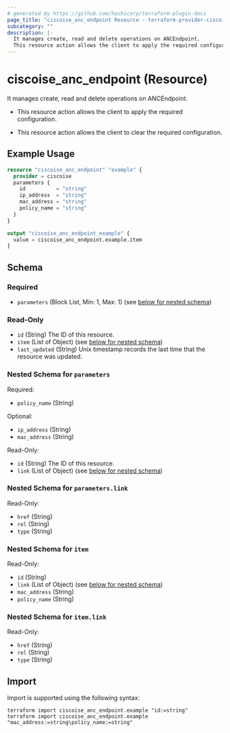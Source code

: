 ```yaml
---
# generated by https://github.com/hashicorp/terraform-plugin-docs
page_title: "ciscoise_anc_endpoint Resource - terraform-provider-ciscoise"
subcategory: ""
description: |-
  It manages create, read and delete operations on ANCEndpoint.
  This resource action allows the client to apply the required configuration.This resource action allows the client to clear the required configuration.
---
```


# ciscoise_anc_endpoint (Resource)

It manages create, read and delete operations on ANCEndpoint.

- This resource action allows the client to apply the required configuration.

- This resource action allows the client to clear the required configuration.

## Example Usage

```terraform
resource "ciscoise_anc_endpoint" "example" {
  provider = ciscoise
  parameters {
    id          = "string"
    ip_address  = "string"
    mac_address = "string"
    policy_name = "string"
  }
}

output "ciscoise_anc_endpoint_example" {
  value = ciscoise_anc_endpoint.example.item
}
```

<!-- schema generated by tfplugindocs -->
## Schema

### Required

- `parameters` (Block List, Min: 1, Max: 1) (see [below for nested schema](#nestedblock--parameters))

### Read-Only

- `id` (String) The ID of this resource.
- `item` (List of Object) (see [below for nested schema](#nestedatt--item))
- `last_updated` (String) Unix timestamp records the last time that the resource was updated.

<a id="nestedblock--parameters"></a>
### Nested Schema for `parameters`

Required:

- `policy_name` (String)

Optional:

- `ip_address` (String)
- `mac_address` (String)

Read-Only:

- `id` (String) The ID of this resource.
- `link` (List of Object) (see [below for nested schema](#nestedatt--parameters--link))

<a id="nestedatt--parameters--link"></a>
### Nested Schema for `parameters.link`

Read-Only:

- `href` (String)
- `rel` (String)
- `type` (String)



<a id="nestedatt--item"></a>
### Nested Schema for `item`

Read-Only:

- `id` (String)
- `link` (List of Object) (see [below for nested schema](#nestedobjatt--item--link))
- `mac_address` (String)
- `policy_name` (String)

<a id="nestedobjatt--item--link"></a>
### Nested Schema for `item.link`

Read-Only:

- `href` (String)
- `rel` (String)
- `type` (String)

## Import

Import is supported using the following syntax:

```shell
terraform import ciscoise_anc_endpoint.example "id:=string"
terraform import ciscoise_anc_endpoint.example "mac_address:=string\policy_name:=string"
```
